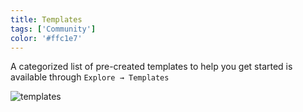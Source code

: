 ```yaml
---
title: Templates
tags: ['Community']
color: '#ffc1e7'
---
```


A categorized list of pre-created templates to help you get started is available through `Explore → Templates`

![templates](/assets/posts/templates.png)
